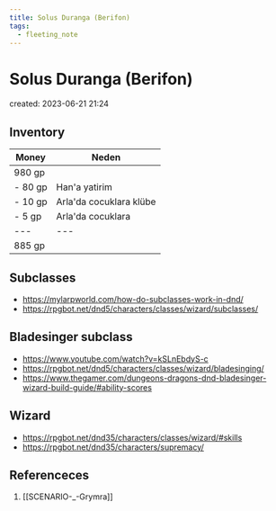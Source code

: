 ```yaml
---
title: Solus Duranga (Berifon)
tags:
  - fleeting_note
---
```


# Solus Duranga (Berifon)
created: 2023-06-21 21:24

## Inventory

Money |  Neden
---|---
980 gp |  
\- 80 gp | Han'a yatirim 
\- 10 gp | Arla'da cocuklara klübe
\- 5 gp | Arla'da cocuklara
---|---
885 gp |

## Subclasses
- https://mylarpworld.com/how-do-subclasses-work-in-dnd/
- https://rpgbot.net/dnd5/characters/classes/wizard/subclasses/

## Bladesinger subclass
- https://www.youtube.com/watch?v=kSLnEbdyS-c
- https://rpgbot.net/dnd5/characters/classes/wizard/bladesinging/
- https://www.thegamer.com/dungeons-dragons-dnd-bladesinger-wizard-build-guide/#ability-scores

## Wizard
- https://rpgbot.net/dnd35/characters/classes/wizard/#skills
- https://rpgbot.net/dnd35/characters/supremacy/

## Referenceces
1. [[SCENARIO-_-Grymra]]